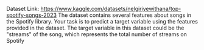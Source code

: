 Dataset
Link: https://www.kaggle.com/datasets/nelgiriyewithana/top-spotify-songs-2023
The dataset contains several features about songs in the Spotify library. Your
task is to predict a target variable using the features provided in the dataset. The
target variable in this dataset could be the "streams" of the song, which
represents the total number of streams on Spotify
